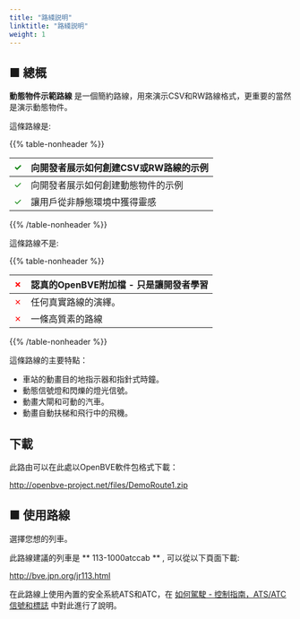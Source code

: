 ```yaml
---
title: "路綫説明"
linktitle: "路綫説明"
weight: 1
---
```


## ■ 總概


**動態物件示範路線** 是一個簡約路線，用來演示CSV和RW路線格式，更重要的當然是演示動態物件。

這條路線是:

{{% table-nonheader %}}

| <font color="Green">✓</font> | 向開發者展示如何創建CSV或RW路線的示例 |
| ---------------------------- | ------------------------------------------------------------- |
| <font color="Green">✓</font> | 向開發者展示如何創建動態物件的示例  |
| <font color="Green">✓</font> | 讓用戶從非靜態環境中獲得靈感  |

{{% /table-nonheader %}}

這條路線不是:

{{% table-nonheader %}}

| <font color="Red">✗</font>  | 認真的OpenBVE附加檔 - 只是讓開發者學習 |
| --------------------------- | ------------------------------------------------------------- |
| <font color="Red">✗</font>  | 任何真實路線的演繹。  |
| <font color="Red">✗</font>  | 一條高質素的路線  |

{{% /table-nonheader %}}

這條路線的主要特點：

* 車站的動畫目的地指示器和指針式時鐘。
* 動態信號燈和閃爍的燈光信號。
* 動畫大閘和可動的汽車。
* 動畫自動扶梯和飛行中的飛機。

## 下載

此路由可以在此處以OpenBVE軟件包格式下載：

<http://openbve-project.net/files/DemoRoute1.zip>

## ■ 使用路線

選擇您想的列車。

此路線建議的列車是 ** 113-1000atccab ** , 可以從以下頁面下載:

<http://bve.jpn.org/jr113.html>

在此路線上使用內置的安全系統ATS和ATC，在 <a href="https://openbve-project.net/play-japanese/">如何駕駛 - 控制指南，ATS/ATC信號和標誌</a> 中對此進行了說明。